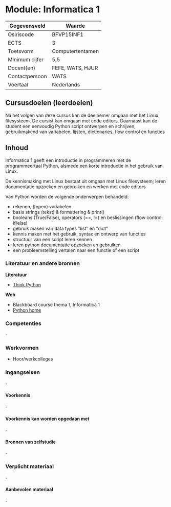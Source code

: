 # Module: Informatica 1

| Gegevensveld  | Waarde |
| ------------- | ------------- |
| Osiriscode  | BFVP15INF1  |
| ECTS  | 3 |
| Toetsvorm  | Computertentamen |
| Minimum cijfer  | 5,5 |
| Docent(en)  | FEFE, WATS, HJUR |
| Contactpersoon  | WATS |
| Voertaal  | Nederlands |

## Cursusdoelen (leerdoelen)
Na het volgen van deze cursus kan de deelnemer omgaan met het Linux filesysteem.
De cursist kan omgaan met code editors.
Daarnaast kan de student een eenvoudig Python script ontwerpen en schrijven, gebruikmakend van variabelen, lijsten, dictionaries, flow control en functies

## Inhoud

Informatica 1 geeft een introductie in programmeren met de programmeertaal Python, alsmede een korte introductie in het gebruik van Linux.

De kennismaking met Linux bestaat uit omgaan met Linux filesysteem; leren documentatie opzoeken en gebruiken en werken met code editors

Van Python worden de volgende onderwerpen behandeld:  

- rekenen, (typen) variabelen
- basis strings (tekst) & formattering & print()
- booleans (True/False), operators (==, !=) en beslissingen (flow control: if/else)
- gebruik maken van data types "list" en "dict"
- kennis maken met het gebruik, syntax en ontwerp van functies
- structuur van een script leren kennen
- leren python documentatie opzoeken en gebruiken
- een probleemstelling vertalen naar een functie of een script

### Literatuur en andere bronnen

**Literatuur**
- [Think Python](http://www.greenteapress.com/thinkpython/thinkpython.html) 

**Web**
- Blackboard course thema 1, Informatica 1
- [Python home](https://www.python.org/)

### Competenties
\-

### Werkvormen
- Hoor/werkcolleges

### Ingangseisen
\- 

#### Voorkennis
\-

#### Voorkennis kan worden opgedaan met
\-

#### Bronnen van zelfstudie
\-

### Verplicht materiaal
\-

#### Aanbevolen materiaal
\-

